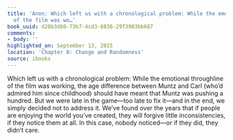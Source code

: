 ```yaml
---
title: 'Anon: Which left us with a chronological problem: While the emotional throughline
  of the film was wo…'
book_uuid: d28b3d60-73b7-4cd3-8836-29f3903bb687
comments:
- body: ''
highlighted_on: September 13, 2015
location: 'Chapter 8: Change and Randomness'
source: ibooks
---
```


Which left us with a chronological problem: While the emotional throughline of the film was working, the age difference between Muntz and Carl (who&#x2019;d admired him since childhood) should have meant that Muntz was pushing a hundred. But we were late in the game&#x2014;too late to fix it&#x2014;and in the end, we simply decided not to address it. We&#x2019;ve found over the years that if people are enjoying the world you&#x2019;ve created, they will forgive little inconsistencies, if they notice them at all. In this case, nobody noticed&#x2014;or if they did, they didn&#x2019;t care.